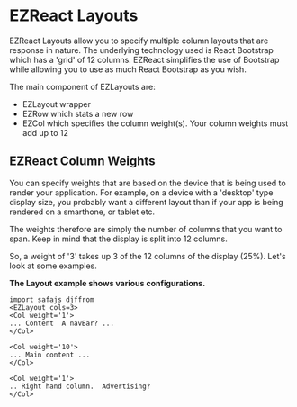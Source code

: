 <style>
code {
    font-family: monospace;
} 
</style>

# EZReact Layouts

EZReact Layouts allow you to specify multiple column layouts that are response in nature. The underlying technology used is React Bootstrap which has a 'grid' of 12 columns.  EZReact simplifies the use of Bootstrap while allowing you to use as much React Bootstrap as you wish.

The main component of EZLayouts are:

* EZLayout wrapper
* EZRow which stats a new row
* EZCol which specifies the column weight(s).  Your column weights must add up to 12

## EZReact Column Weights

You can specify weights that are based on the device that is being used to render your application. For example, on a device with a 'desktop' type display size, you probably want a different layout than if your app is being rendered on a smarthone, or tablet etc.

The weights therefore are simply the number of columns that you want to span.  Keep in mind that the display is split into 12 columns.  

So, a weight of '3' takes up 3 of the 12 columns of the display (25%).  Let's look at some examples.

**The Layout example shows various configurations.**




```
import safajs djffrom 
<EZLayout cols=3>
<Col weight='1'>
... Content  A navBar? ...
</Col>

<Col weight='10'>
... Main content ...
</Col>

<Col weight='1'>
.. Right hand column.  Advertising?
</Col>

```